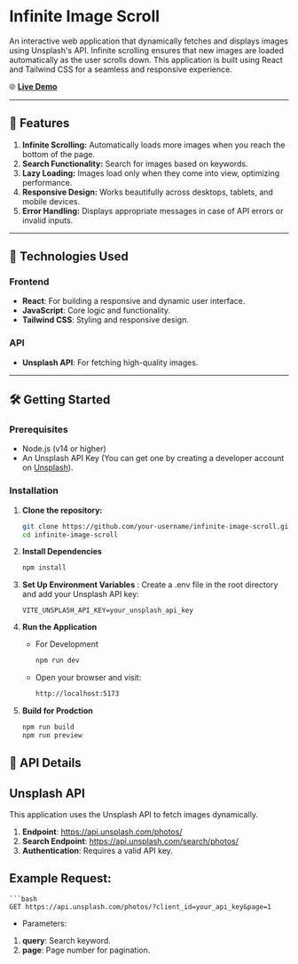 # Infinite Image Scroll

An interactive web application that dynamically fetches and displays images using Unsplash's API. Infinite scrolling ensures that new images are loaded automatically as the user scrolls down. This application is built using React and Tailwind CSS for a seamless and responsive experience.

🌐 **[Live Demo](https://infinite-scroll-cyan.vercel.app/)**

---

## 📌 Features

1. **Infinite Scrolling:** Automatically loads more images when you reach the bottom of the page.
2. **Search Functionality:** Search for images based on keywords.
3. **Lazy Loading:** Images load only when they come into view, optimizing performance.
4. **Responsive Design:** Works beautifully across desktops, tablets, and mobile devices.
5. **Error Handling:** Displays appropriate messages in case of API errors or invalid inputs.

---

## 🚀 Technologies Used

### **Frontend**
- **React**: For building a responsive and dynamic user interface.
- **JavaScript**: Core logic and functionality.
- **Tailwind CSS**: Styling and responsive design.

### **API**
- **Unsplash API**: For fetching high-quality images.

---

## 🛠️ Getting Started

### Prerequisites
- Node.js (v14 or higher)
- An Unsplash API Key (You can get one by creating a developer account on [Unsplash](https://unsplash.com/developers)).

### Installation

1. **Clone the repository:**
   ```bash
   git clone https://github.com/your-username/infinite-image-scroll.git
   cd infinite-image-scroll

   
2. **Install Dependencies**
   ```bash
   npm install
3. **Set Up Environment Variables** : Create a .env file in the root directory and add your Unsplash API key:
   ```env
   VITE_UNSPLASH_API_KEY=your_unsplash_api_key
   
4. **Run the Application**
   - For Development
     
        ```bash
        npm run dev
   
    - Open your browser and visit:
         ```bash
         http://localhost:5173
5. **Build for Prodction**
    ```bash
    npm run build
    npm run preview

## 📄 API Details
## Unsplash API
This application uses the Unsplash API to fetch images dynamically.

1. **Endpoint**: https://api.unsplash.com/photos/
2. **Search Endpoint**: https://api.unsplash.com/search/photos/
3. **Authentication**: Requires a valid API key.

## Example Request:
    ```bash
    GET https://api.unsplash.com/photos/?client_id=your_api_key&page=1
  
  - Parameters:
  1. **query**: Search keyword.
  2. **page**: Page number for pagination.

